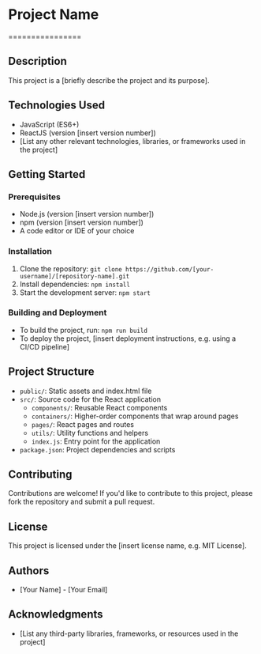 # Project Name
================

## Description

This project is a [briefly describe the project and its purpose].

## Technologies Used

* JavaScript (ES6+)
* ReactJS (version [insert version number])
* [List any other relevant technologies, libraries, or frameworks used in the project]

## Getting Started

### Prerequisites

* Node.js (version [insert version number])
* npm (version [insert version number])
* A code editor or IDE of your choice

### Installation

1. Clone the repository: `git clone https://github.com/[your-username]/[repository-name].git`
2. Install dependencies: `npm install`
3. Start the development server: `npm start`

### Building and Deployment

* To build the project, run: `npm run build`
* To deploy the project, [insert deployment instructions, e.g. using a CI/CD pipeline]

## Project Structure

* `public/`: Static assets and index.html file
* `src/`: Source code for the React application
	+ `components/`: Reusable React components
	+ `containers/`: Higher-order components that wrap around pages
	+ `pages/`: React pages and routes
	+ `utils/`: Utility functions and helpers
	+ `index.js`: Entry point for the application
* `package.json`: Project dependencies and scripts

## Contributing

Contributions are welcome! If you'd like to contribute to this project, please fork the repository and submit a pull request.

## License

This project is licensed under the [insert license name, e.g. MIT License].

## Authors

* [Your Name] - [Your Email]

## Acknowledgments

* [List any third-party libraries, frameworks, or resources used in the project]